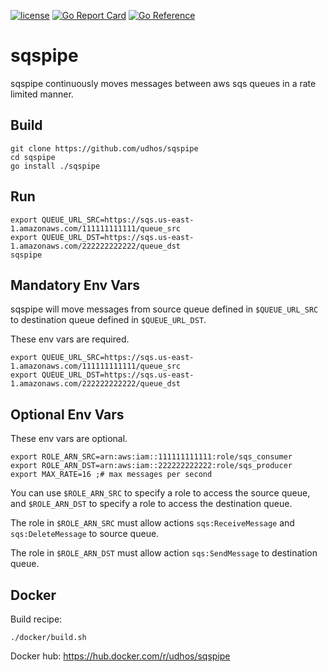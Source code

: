 [![license](http://img.shields.io/badge/license-MIT-blue.svg)](https://github.com/udhos/sqspipe/blob/main/LICENSE)
[![Go Report Card](https://goreportcard.com/badge/github.com/udhos/sqspipe)](https://goreportcard.com/report/github.com/udhos/sqspipe)
[![Go Reference](https://pkg.go.dev/badge/github.com/udhos/sqspipe.svg)](https://pkg.go.dev/github.com/udhos/sqspipe)

# sqspipe

sqspipe continuously moves messages between aws sqs queues in a rate limited manner.

## Build

    git clone https://github.com/udhos/sqspipe
    cd sqspipe
    go install ./sqspipe

## Run

    export QUEUE_URL_SRC=https://sqs.us-east-1.amazonaws.com/111111111111/queue_src
    export QUEUE_URL_DST=https://sqs.us-east-1.amazonaws.com/222222222222/queue_dst
    sqspipe

## Mandatory Env Vars

sqspipe will move messages from source queue defined in `$QUEUE_URL_SRC` to destination queue defined in `$QUEUE_URL_DST`.

These env vars are required.

    export QUEUE_URL_SRC=https://sqs.us-east-1.amazonaws.com/111111111111/queue_src
    export QUEUE_URL_DST=https://sqs.us-east-1.amazonaws.com/222222222222/queue_dst

## Optional Env Vars

These env vars are optional.

    export ROLE_ARN_SRC=arn:aws:iam::111111111111:role/sqs_consumer
    export ROLE_ARN_DST=arn:aws:iam::222222222222:role/sqs_producer
    export MAX_RATE=16 ;# max messages per second

You can use `$ROLE_ARN_SRC` to specify a role to access the source queue, and `$ROLE_ARN_DST` to specify a role to access the destination queue.

The role in `$ROLE_ARN_SRC` must allow actions `sqs:ReceiveMessage` and `sqs:DeleteMessage` to source queue.

The role in `$ROLE_ARN_DST` must allow action `sqs:SendMessage` to destination queue.

## Docker

Build recipe:

    ./docker/build.sh

Docker hub: https://hub.docker.com/r/udhos/sqspipe
